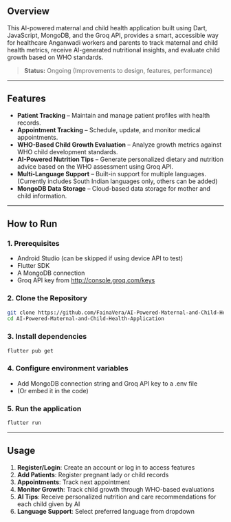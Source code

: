 ## Overview
This AI-powered maternal and child health application built using Dart, JavaScript, MongoDB, and the Groq API, provides a smart, accessible way for healthcare Anganwadi workers and parents to track maternal and child health metrics, receive AI-generated nutritional insights, and evaluate child growth based on WHO standards.
> **Status:** Ongoing (Improvements to design, features, performance)

---

## Features
- **Patient Tracking** – Maintain and manage patient profiles with health records.
- **Appointment Tracking** – Schedule, update, and monitor medical appointments.
- **WHO-Based Child Growth Evaluation** – Analyze growth metrics against WHO child development standards.
- **AI-Powered Nutrition Tips** – Generate personalized dietary and nutrition advice based on the WHO assessment using Groq API.
- **Multi-Language Support** – Built-in support for multiple languages. (Currently includes South Indian languages only, others can be added)
- **MongoDB Data Storage** – Cloud-based data storage for mother and child information.

---

## How to Run

### 1. Prerequisites
- Android Studio  (can be skipped if using device API to test)
- Flutter SDK
- A MongoDB connection
- Groq API key from http://console.groq.com/keys

### 2. Clone the Repository
```bash
git clone https://github.com/FainaVera/AI-Powered-Maternal-and-Child-Health-Application.git
cd AI-Powered-Maternal-and-Child-Health-Application
```
### 3. Install dependencies
```bash
flutter pub get
```
### 4. Configure environment variables
- Add MongoDB connection string and Groq API key to a .env file
- (Or embed it in the code)

### 5. Run the application
```bash
flutter run
```

---

## Usage

1. **Register/Login**: Create an account or log in to access features
2. **Add Patients**: Register pregnant lady or child records
3. **Appointments**: Track next appointment
4. **Monitor Growth**: Track child growth through WHO-based evaluations
5. **AI Tips**: Receive personalized nutrition and care recommendations for each child given by AI
6. **Language Support**: Select preferred language from dropdown
